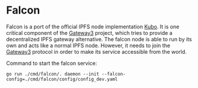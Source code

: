 # Falcon

Falcon is a port of the official IPFS node implementation [Kubo](https://github.com/ipfs/kubo).
It is one critical component of the [Gateway3](www.gw3.io) project, which tries to provide a decentralized IPFS gateway alternative.
The falcon node is able to run by its own and acts like a normal IPFS node.
However, it needs to join the [Gateway3](www.gw3.io) protocol in order to make its service accessible from the world.

Command to start the falcon service:
```
go run ./cmd/falcon/. daemon --init --falcon-config=./cmd/falcon/config/config_dev.yaml
```
